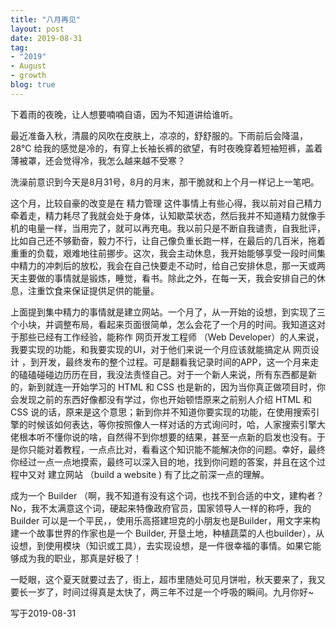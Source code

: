 ```yaml
---
title: "八月再见"
layout: post
date: 2019-08-31
tag:
- "2019"
- August
- growth
blog: true
---
```


下着雨的夜晚，让人想要喃喃自语，因为不知道讲给谁听。

最近准备入秋，清晨的风吹在皮肤上，凉凉的，舒舒服的。下雨前后会降温，28°C 给我的感觉是冷的，有穿上长袖长裤的欲望，有时夜晚穿着短袖短裤，盖着薄被罩，还会觉得冷，我怎么越来越不受寒？

洗澡前意识到今天是8月31号，8月的月末，那干脆就和上个月一样记上一笔吧。

这个月，比较自豪的改变是在 精力管理 这件事情上有些心得，我以前对自己精力牵着走，精力耗尽了我就会处于身体，认知歇菜状态，然后我并不知道精力就像手机的电量一样，当用完了，就可以再充电。我以前只是不断自我谴责，自我批评，比如自己还不够勤奋，毅力不行，让自己像负重长跑一样，在最后的几百米，拖着重重的负载，艰难地往前挪步。这次，我会主动休息，我开始能够享受一段时间集中精力的冲刺后的放松，我会在自己快要走不动时，给自己安排休息，那一天或两天主要做的事情就是锻炼，睡觉，看书。除此之外，在每一天，我会安排自己的休息，注重饮食来保证提供足供的能量。

上面提到集中精力的事情就是建立网站。一个月了，从一开始的设想，到实现了三个小块，并调整布局，看起来页面很简单，怎么会花了一个月的时间。我知道这对于那些已经有工作经验，能称作 网页开发工程师 （Web Developer）的人来说，我要实现的功能，和我要实现的UI，对于他们来说一个月应该就能搞定从 网页设计 ，到开发，最终发布的整个过程。可是翻看我记录时间的APP，这一个月来走的磕磕碰碰边历历在目，我没法责怪自己。对于一个新人来说，所有东西都是新的，新到就连一开始学习的 HTML  和 CSS 也是新的，因为当你真正做项目时，你会发现之前的东西好像都没有学过，你也开始顿悟原来之前别人介绍 HTML 和 CSS 说的话，原来是这个意思；新到你并不知道你要实现的功能，在使用搜索引擎的时候该如何表达，等你按照像人一样对话的方式询问时，哈，人家搜索引擎大佬根本听不懂你说的啥，自然得不到你想要的结果，甚至一点新的启发也没有。于是你只能对着教程，一点点比对，看看这个知识能不能解决你的问题。幸好，最终你经过一点一点地摸索，最终可以深入目的地，找到你问题的答案，并且在这个过程中又对 建立网站 （build a website ) 有了比之前深一点的理解。

成为一个 Builder （啊，我不知道有没有这个词，也找不到合适的中文，建构者？No，我不太满意这个词，硬起来特像政府官员，国家领导人一样的称呼，我的 Builder 可以是一个平民，，使用乐高搭建坦克的小朋友也是Builder，用文字来构建一个故事世界的作家也是一个 Builder, 开垦土地，种植蔬菜的人也builder），从设想，到使用模块（知识或工具），去实现设想，是一件很幸福的事情。如果它能够成为我的职业，那真是好极了！

一眨眼，这个夏天就要过去了，街上，超市里随处可见月饼啦，秋天要来了，我又要长一岁了，时间过得真是太快了，两三年不过是一个呼吸的瞬间。九月你好~



写于2019-08-31



